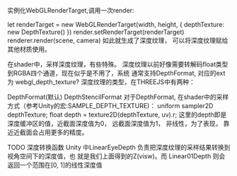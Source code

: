 实例化WebGLRenderTarget,调用一次render:

let renderTarget = new WebGLRenderTarget(width, height, {
  depthTexture: new DepthTexture()
})
render.setRenderTarget(renderTarget)
renderer.render(scene, camera)
如此就生成了深度纹理， 可以将深度纹理赋给其他材质使用。

在shader中，采样深度纹理，有些特殊。
深度纹理以前好像需要转解码float类型到RGBA四个通道，现在似乎是不用了，系统
通常支持DepthFormat, 对应的ext为 webgl_depth_texture?
深度纹理的类型，在THREEJS中有两种：

DepthFormat(默认)
DepthStencilFormat
对于DepthFormat, 在shader中的采样方式（参考Unity的宏:SAMPLE_DEPTH_TEXTURE)：
uniform sampler2D depthTexture;
float depth = texture2D(depthTexture, uv).r;
这里的depth即是深度缓冲区的值，近截面深度值为0， 远截面深度值为1， 非线性，为了表现，
靠近近截面会占用更多的精度。

TODO 深度转换函数
Unity 中LinearEyeDepth 负责把深度纹理的采样结果转换到视角空间下的深度值，也 就是我们上面得到的Z(visw)。而 Linear01Depth 则会返回一个范围在[0, 1]的线性深度值
